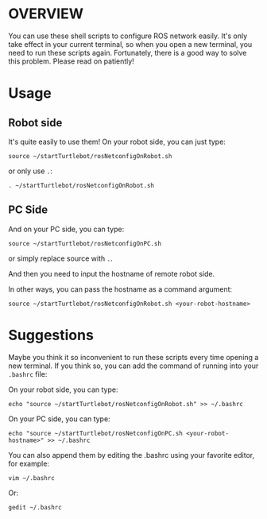 # OVERVIEW

You can use these shell scripts to configure ROS network easily. It's only take effect in your current terminal, so when you open a new terminal, you need to run these scripts again. Fortunately, there is a good way to solve this problem. Please read on patiently!

# Usage

## Robot side

It's quite easily to use them! On your robot side, you can just type:

```
source ~/startTurtlebot/rosNetconfigOnRobot.sh
```
or only use `.`:

```
. ~/startTurtlebot/rosNetconfigOnRobot.sh
```

## PC Side

And on your PC side, you can type:

```
source ~/startTurtlebot/rosNetconfigOnPC.sh
```
or simply replace source with `.`.

And then you need to input the hostname of remote robot side.

In other ways, you can pass the hostname as a command argument:

```
source ~/startTurtlebot/rosNetconfigOnRobot.sh <your-robot-hostname>
```

# Suggestions

Maybe you think it so inconvenient to run these scripts every time opening a new terminal. If you think so, you can add the command of running into your `.bashrc` file:


On your robot side, you can type:

```
echo "source ~/startTurtlebot/rosNetconfigOnRobot.sh" >> ~/.bashrc
```

On your PC side, you can type:

```
echo "source ~/startTurtlebot/rosNetconfigOnPC.sh <your-robot-hostname>" >> ~/.bashrc
```

You can also append them by editing the .bashrc using your favorite editor, for example:

```
vim ~/.bashrc
```

Or:

```
gedit ~/.bashrc
```
